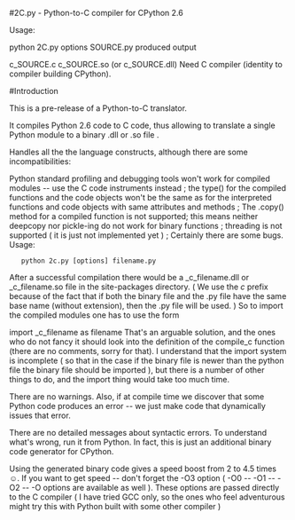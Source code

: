 #2C.py - Python-to-C compiler for CPython 2.6

Usage:

python 2C.py options SOURCE.py
produced output

c_SOURCE.c c_SOURCE.so (or c_SOURCE.dll)
Need C compiler (identity to compiler building CPython).

#Introduction

This is a pre-release of a Python-to-C translator.

It compiles Python 2.6 code to C code, thus allowing to translate a single Python module to a binary .dll or .so file .

Handles all the the language constructs, although there are some incompatibilities:

Python standard profiling and debugging tools won't work for compiled modules -- use the C code instruments instead ;
the type() for the compiled functions and the code objects won't be the same as for the interpreted functions and code objects with same attributes and methods ;
The .copy() method for a compiled function is not supported; this means neither deepcopy nor pickle-ing do not work for binary functions ;
threading is not supported ( it is just not implemented yet ) ;
Certainly there are some bugs.
Usage:

 
       python 2c.py [options] filename.py
After a successful compilation there would be a _c_filename.dll or _c_filename.so file in the site-packages directory. ( We use the _c_ prefix because of the fact that if both the binary file and the .py file have the same base name (without extension), then the .py file will be used. ) So to import the compiled modules one has to use the form

 
import _c_filename as filename
That's an arguable solution, and the ones who do not fancy it should look into the definition of the compile_c function (there are no comments, sorry for that). I understand that the import system is incomplete ( so that in the case if the binary file is newer than the python file the binary file should be imported ), but there is a number of other things to do, and the import thing would take too much time.

There are no warnings. Also, if at compile time we discover that some Python code produces an error -- we just make code that dynamically issues that error.

There are no detailed messages about syntactic errors. To understand what's wrong, run it from Python. In fact, this is just an additional binary code generator for CPython.

Using the generated binary code gives a speed boost from 2 to 4.5 times ☺. If you want to get speed -- don't forget the -O3 option ( -O0 -- -O1 -- -O2 -- -O options are available as well ). These options are passed directly to the C compiler ( I have tried GCC only, so the ones who feel adventurous might try this with Python built with some other compiler )

